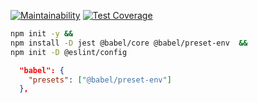 [![Maintainability](https://api.codeclimate.com/v1/badges/353cb6f9185db68b559d/maintainability)](https://codeclimate.com/github/diplomatgmg/badges/maintainability)
[![Test Coverage](https://api.codeclimate.com/v1/badges/353cb6f9185db68b559d/test_coverage)](https://codeclimate.com/github/diplomatgmg/badges/test_coverage)

```bash
npm init -y &&
npm install -D jest @babel/core @babel/preset-env  &&
npm init -D @eslint/config
```

```json
  "babel": {
    "presets": ["@babel/preset-env"]
  },
```
